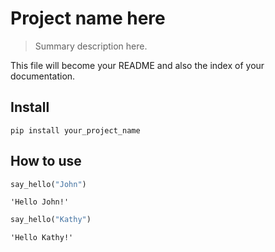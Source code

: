 # Project name here
> Summary description here.


This file will become your README and also the index of your documentation.

## Install

`pip install your_project_name`

## How to use

```python
say_hello("John")
```




    'Hello John!'



```python
say_hello("Kathy")
```




    'Hello Kathy!'


